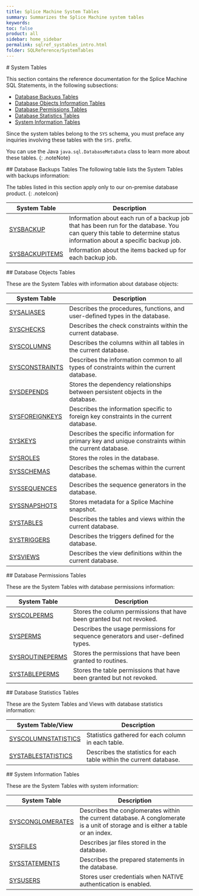 ```yaml
---
title: Splice Machine System Tables
summary: Summarizes the Splice Machine system tables
keywords:
toc: false
product: all
sidebar: home_sidebar
permalink: sqlref_systables_intro.html
folder: SQLReference/SystemTables
---
```

<section>
<div class="TopicContent" data-swiftype-index="true" markdown="1">
# System Tables

This section contains the reference documentation for the Splice Machine
SQL Statements, in the following subsections:

* [Database Backups Tables](sqlref_systables_backupsintro.html)
* [Database Objects Information
  Tables](sqlref_systables_dbobjectsintro.html)
* [Database Permissions Tables](sqlref_systables_permissionsintro.html)
* [Database Statistics Tables](sqlref_sysprocs_statisticsintro.html)
* [System Information Tables](sqlref_systables_sysinfointro.html)

Since the system tables belong to the `SYS` schema, you must preface any
inquiries involving these tables with the `SYS.` prefix.

You can use the Java `java.sql.DatabaseMetaData` class to learn more
about these tables.
{: .noteNote}

<div markdown="1">
## Database Backups Tables
The following table lists the System Tables with backups information:

The tables listed in this section apply only to our on-premise database product.
{: .noteIcon}

<table summary="Summary table with links to and descriptions of system backup tables">
                    <col />
                    <col />
                    <thead>
                        <tr>
                            <th>System Table</th>
                            <th>Description</th>
                        </tr>
                    </thead>
                    <tbody>
                        <tr>
                            <td class="CodeFont"><a href="sqlref_systables_sysbackup.html">SYSBACKUP</a>
                            </td>
                            <td>Information about each run of a backup job that has been run for the database. You can query this table to determine status information about a specific backup job.</td>
                        </tr>
                        <tr>
                            <td class="CodeFont"><a href="sqlref_systables_sysbackupitems.html">SYSBACKUPITEMS</a>
                            </td>
                            <td>Information about the items backed up for each backup job.</td>
                        </tr>
                    </tbody>
                </table>
</div>
## Database Objects Tables

These are the System Tables with information about database objects:

<table summary="Summary table with links to and descriptions of system database object tables">
                <col />
                <col />
                <thead>
                    <tr>
                        <th>System Table</th>
                        <th>Description</th>
                    </tr>
                </thead>
                <tbody>
                    <tr>
                        <td class="CodeFont"><a href="sqlref_systables_sysaliases.html">SYSALIASES</a>
                        </td>
                        <td>Describes the procedures, functions, and
		user-defined types in the database.</td>
                    </tr>
                    <tr>
                        <td class="CodeFont"><a href="sqlref_systables_syschecks.html">SYSCHECKS</a>
                        </td>
                        <td>Describes the check constraints within
		the current database.</td>
                    </tr>
                    <tr>
                        <td class="CodeFont"><a href="sqlref_systables_syscolumns.html">SYSCOLUMNS</a>
                        </td>
                        <td>Describes the columns within all tables in the
		current database.</td>
                    </tr>
                    <tr>
                        <td class="CodeFont"><a href="sqlref_systables_sysconstraints.html">SYSCONSTRAINTS</a>
                        </td>
                        <td>Describes the information common to all
types of constraints within the current database.</td>
                    </tr>
                    <tr>
                        <td class="CodeFont"><a href="sqlref_systables_sysdepends.html">SYSDEPENDS</a>
                        </td>
                        <td>Stores the dependency relationships between
		persistent objects in the database.</td>
                    </tr>
                    <tr>
                        <td class="CodeFont"><a href="developers_fundamentals_foreignkeys.html">SYSFOREIGNKEYS</a>
                        </td>
                        <td>Describes the information specific to
		foreign key constraints in the current database.</td>
                    </tr>
                    <tr>
                        <td class="CodeFont"><a href="sqlref_systables_syskeys.html">SYSKEYS</a>
                        </td>
                        <td>Describes the specific information for primary key and unique constraints within the current database.</td>
                    </tr>
                    <tr>
                        <td class="CodeFont"><a href="sqlref_systables_sysroles.html">SYSROLES</a>
                        </td>
                        <td>Stores the roles in the database.</td>
                    </tr>
                    <tr>
                        <td class="CodeFont"><a href="sqlref_systables_sysschemas.html">SYSSCHEMAS</a>
                        </td>
                        <td>Describes the schemas within the current
		database.</td>
                    </tr>
                    <tr>
                        <td class="CodeFont"><a href="sqlref_systables_syssequences.html">SYSSEQUENCES</a>
                        </td>
                        <td>Describes the sequence generators in the
		database.</td>
                    </tr>
                    <tr>
                        <td class="CodeFont"><a href="sqlref_systables_sysschemas.html">SYSSNAPSHOTS</a>
                        </td>
                        <td>Stores metadata for a Splice Machine snapshot.</td>
                    </tr>
                    <tr>
                        <td class="CodeFont"><a href="sqlref_systables_systables.html">SYSTABLES</a>
                        </td>
                        <td>Describes the tables and views within the current
		database.</td>
                    </tr>
                    <tr>
                        <td class="CodeFont"><a href="sqlref_systables_systriggers.html">SYSTRIGGERS</a>
                        </td>
                        <td>Describes the triggers defined for the database.</td>
                    </tr>
                    <tr>
                        <td class="CodeFont"><a href="sqlref_systables_sysviews.html">SYSVIEWS</a>
                        </td>
                        <td>Describes the view definitions within the current
		database.</td>
                    </tr>
                </tbody>
            </table>
## Database Permissions Tables

These are the System Tables with database permissions information:

<table summary="Summary table with links to and descriptions of system permissions tables">
                <col />
                <col />
                <thead>
                    <tr>
                        <th>System Table</th>
                        <th>Description</th>
                    </tr>
                </thead>
                <tbody>
                    <tr>
                        <td class="CodeFont"><a href="sqlref_systables_syscolperms.html">SYSCOLPERMS</a>
                        </td>
                        <td>Stores the column permissions that have been
		granted but not revoked.</td>
                    </tr>
                    <tr>
                        <td class="CodeFont"><a href="sqlref_systables_sysperms.html">SYSPERMS</a>
                        </td>
                        <td>Describes the usage permissions for
		sequence generators and user-defined types.</td>
                    </tr>
                    <tr>
                        <td class="CodeFont"><a href="sqlref_systables_sysroutineperms.html">SYSROUTINEPERMS</a>
                        </td>
                        <td>Stores the permissions that have been
		granted to routines.</td>
                    </tr>
                    <tr>
                        <td class="CodeFont"><a href="sqlref_systables_systableperms.html">SYSTABLEPERMS</a>
                        </td>
                        <td>Stores the table permissions that have
		been granted but not revoked.</td>
                    </tr>
                </tbody>
            </table>
## Database Statistics Tables

These are the System Tables and Views with database statistics information:

<table summary="Summary table with links to and descriptions of system statistics tables/views">
    <col />
    <col />
    <thead>
        <tr>
            <th>System Table/View</th>
            <th>Description</th>
        </tr>
    </thead>
    <tbody>
        <tr>
            <td class="CodeFont"><a href="sqlref_systables_syscolumnstats.html">SYSCOLUMNSTATISTICS</a>
            </td>
            <td>Statistics gathered for each column in each table.</td>
        </tr>
        <tr>
            <td class="CodeFont"><a href="sqlref_systables_systablestats.html">SYSTABLESTATISTICS</a>
            </td>
            <td>Describes the statistics for each table within the current
database.</td>
        </tr>
    </tbody>
</table>
## System Information Tables

These are the System Tables with system information:

<table summary="Summary table with links to and descriptions of system information tables">
    <col />
    <col />
    <thead>
        <tr>
            <th>System Table</th>
            <th>Description</th>
        </tr>
    </thead>
    <tbody>
        <tr>
            <td class="CodeFont"><a href="sqlref_systables_sysconglomerates.html">SYSCONGLOMERATES</a>
            </td>
            <td>Describes the conglomerates
within the current database. A conglomerate is a unit of storage and
is either a table or an index.</td>
        </tr>
        <tr>
            <td class="CodeFont"><a href="sqlref_systables_sysfiles.html">SYSFILES</a>
            </td>
            <td>Describes jar files stored in the
database.</td>
        </tr>
        <tr>
            <td class="CodeFont"><a href="sqlref_systables_sysstatements.html">SYSSTATEMENTS</a>
            </td>
            <td>Describes the prepared statements in
the database.</td>
        </tr>
        <tr>
            <td class="CodeFont"><a href="sqlref_systables_sysusers.html">SYSUSERS</a>
            </td>
            <td>Stores user credentials when NATIVE authentication
is enabled.</td>
        </tr>
    </tbody>
</table>
</div>
</section>
